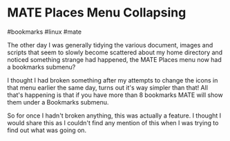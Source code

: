 # MATE Places Menu Collapsing

#bookmarks
#linux
#mate

The other day I was generally tidying the various document, images and scripts that seem to slowly become scattered about my home directory and noticed something strange had happened, the MATE Places menu now had a bookmarks submenu?

I thought I had broken something after my attempts to change the icons in that menu earlier the same day, turns out it's way simpler than that! All that's happening is that if you have more than 8 bookmarks MATE will show them under a Bookmarks submenu.

So for once I hadn't broken anything, this was actually a feature. I thought I would share this as I couldn't find any mention of this when I was trying to find out what was going on.

